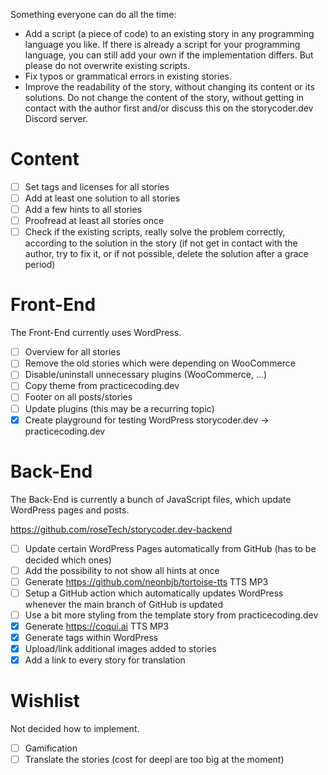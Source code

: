 
Something everyone can do all the time:

- Add a script (a piece of code) to an existing story in any programming language you like. If there is already a script for your programming language, you can still add your own if the implementation differs. But please do not overwrite existing scripts.
- Fix typos or grammatical errors in existing stories.
- Improve the readability of the story, without changing its content or its solutions. Do not change the content of the story, without getting in contact with the author first and/or discuss this on the storycoder.dev Discord server.

# Content

- [ ] Set tags and licenses for all stories
- [ ] Add at least one solution to all stories
- [ ] Add a few hints to all stories
- [ ] Proofread at least all stories once
- [ ] Check if the existing scripts, really solve the problem correctly, according to the solution in the story (if not get in contact with the author, try to fix it, or if not possible, delete the solution after a grace period)

# Front-End

The Front-End currently uses WordPress.

- [ ] Overview for all stories
- [ ] Remove the old stories which were depending on WooCommerce
- [ ] Disable/uninstall unnecessary plugins (WooCommerce, ...)
- [ ] Copy theme from practicecoding.dev
- [ ] Footer on all posts/stories
- [ ] Update plugins (this may be a recurring topic)
- [x] Create playground for testing WordPress storycoder.dev -> practicecoding.dev

# Back-End

The Back-End is currently a bunch of JavaScript files, which update WordPress pages and posts.

https://github.com/roseTech/storycoder.dev-backend

- [ ] Update certain WordPress Pages automatically from GitHub (has to be decided which ones)
- [ ] Add the possibility to not show all hints at once
- [ ] Generate https://github.com/neonbjb/tortoise-tts TTS MP3
- [ ] Setup a GitHub action which automatically updates WordPress whenever the main branch of GitHub is updated
- [ ] Use a bit more styling from the template story from practicecoding.dev
- [x] Generate https://coqui.ai TTS MP3
- [x] Generate tags within WordPress
- [x] Upload/link additional images added to stories
- [x] Add a link to every story for translation

# Wishlist

Not decided how to implement.

- [ ] Gamification
- [ ] Translate the stories (cost for deepl are too big at the moment)
